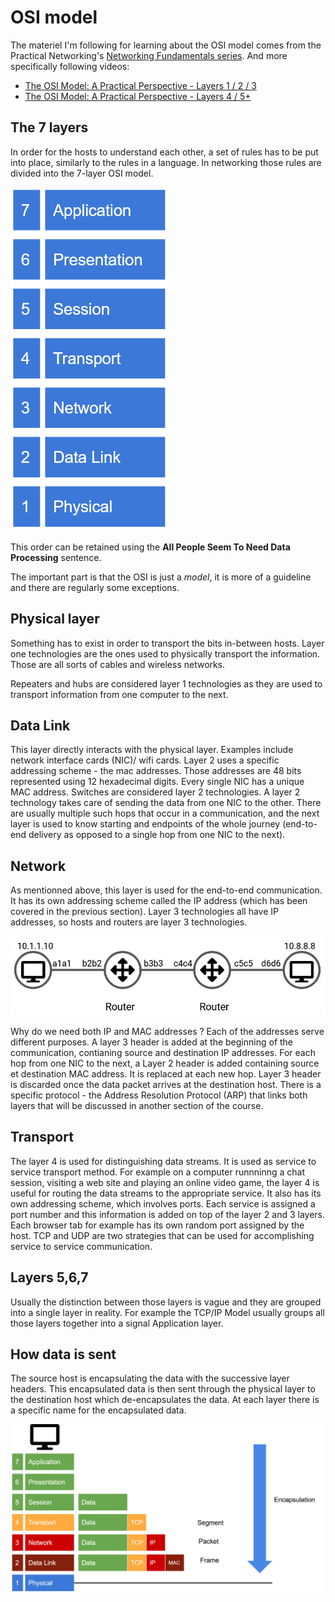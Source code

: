 # OSI model

The materiel I'm following for learning about the OSI model comes from the Practical Networking's [Networking Fundamentals series](https://www.youtube.com/playlist?list=PLIFyRwBY_4bRLmKfP1KnZA6rZbRHtxmXi). And more specifically following videos:

* [The OSI Model: A Practical Perspective - Layers 1 / 2 / 3](https://www.youtube.com/watch?v=LkolbURrtTs&list=PLIFyRwBY_4bRLmKfP1KnZA6rZbRHtxmXi&index=3)
* [The OSI Model: A Practical Perspective - Layers 4 / 5+](https://www.youtube.com/watch?v=0aGqGKrRE0g&list=PLIFyRwBY_4bRLmKfP1KnZA6rZbRHtxmXi&index=4)


## The 7 layers

In order for the hosts to understand each other, a set of rules has to be put into place, similarly to the rules in a language. In networking those rules are divided into the 7-layer OSI model.

![](/Learning%20Path/Images/Networking/networking_OSI.png)


This order can be retained using the **All People Seem To Need Data Processing** sentence.

The important part is that the OSI is just a *model*, it is more of a guideline and there are regularly some exceptions.

## Physical layer

Something has to exist in order to transport the bits in-between hosts. Layer one technologies are the ones used to physically transport the information. Those are all sorts of cables and wireless networks.

Repeaters and hubs are considered layer 1 technologies as they are used to transport information from one computer to the next.

## Data Link

This layer directly interacts with the physical layer. Examples include network interface cards (NIC)/ wifi cards.
Layer 2 uses a specific addressing scheme - the mac addresses. Those addresses are 48 bits represented using 12 hexadecimal digits.
Every single NIC has a unique MAC address.
Switches are considered layer 2 technologies. A layer 2 technology takes care of sending the data from one NIC to the other. There are usually multiple such hops that occur in a communication, and the next layer is used to know starting and endpoints of the whole journey (end-to-end delivery as opposed to a single hop from one NIC to the next).

## Network

As mentionned above, this layer is used for the end-to-end communication. It has its own addressing scheme called the IP address (which has been covered in the previous section).
Layer 3 technologies all have IP addresses, so hosts and routers are layer 3 technologies.

![](/Learning%20Path/Images/Networking/networking_layer_3.png)

Why do we need both IP and MAC addresses ?
Each of the addresses serve different purposes. 
A layer 3 header is added at the beginning of the communication, contianing source and destination IP addresses. For each hop from one NIC to the next, a Layer 2 header is added containing source et destination MAC address. It is replaced at each new hop. Layer 3 header is discarded once the data packet arrives at the destination host.
There is a specific protocol - the Address Resolution Protocol (ARP) that links both layers that will be discussed in another section of the course.

## Transport

The layer 4 is used for distinguishing data streams. It is used as service to service transport method. For example on a computer runnninng a chat session, visiting a web site and playing an online video game, the layer 4 is useful for routing the data streams to the appropriate service.
It also has its own addressing scheme, which involves ports. Each service is assigned a port number and this information is added on top of the layer 2 and 3 layers.
Each browser tab for example has its own random port assigned by the host.
TCP and UDP are two strategies that can be used for accomplishing service to service communication.

## Layers 5,6,7

Usually the distinction between those layers is vague and they are grouped into a single layer in reality. For example the TCP/IP Model usually groups all those layers together into a signal Application layer.


## How data is sent

The source host is encapsulating the data with the successive layer headers. This encapsulated data is then sent through the physical layer to the destination host which de-encapsulates the data.
At each layer there is a specific name for the encapsulated data.

![](/Learning%20Path/Images/Networking/networking_encapsulation.png)